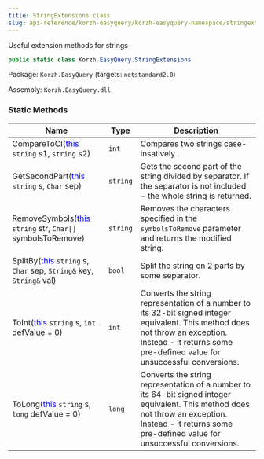```yaml
---
title: StringExtensions class
slug: api-reference/korzh-easyquery/korzh-easyquery-namespace/stringextensions-class
---
```



Useful extension methods for strings
```csharp
public static class Korzh.EasyQuery.StringExtensions

```
Package: `Korzh.EasyQuery` (targets: `netstandard2.0`)

Assembly: `Korzh.EasyQuery.dll`

### Static Methods

| Name | Type | Description | 
| --- | --- | --- | 
| CompareToCI(<span style='color: blue'>this</span> `string` s1, `string` s2) | `int` | Compares two strings case-insatively . | 
| GetSecondPart(<span style='color: blue'>this</span> `string` s, `Char` sep) | `string` | Gets the second part of the string divided by separator. If the separator is not included - the whole string is returned. | 
| RemoveSymbols(<span style='color: blue'>this</span> `string` str, `Char[]` symbolsToRemove) | `string` | Removes the characters specified in the `symbolsToRemove` parameter and returns the modified string. | 
| SplitBy(<span style='color: blue'>this</span> `string` s, `Char` sep, `String&` key, `String&` val) | `bool` | Split the string on 2 parts by some separator. | 
| ToInt(<span style='color: blue'>this</span> `string` s, `int` defValue = 0) | `int` | Converts the string representation of a number to its 32-bit signed integer equivalent.  This method does not throw an exception. Instead - it returns some pre-defined value for unsuccessful conversions. | 
| ToLong(<span style='color: blue'>this</span> `string` s, `long` defValue = 0) | `long` | Converts the string representation of a number to its 64-bit signed integer equivalent.  This method does not throw an exception. Instead - it returns some pre-defined value for unsuccessful conversions. |